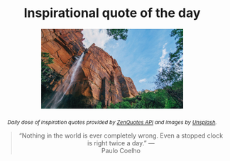 
<div align="center">

# Inspirational quote of the day

<img src="./data/photo.jpeg" alt="Beautiful nature photo" width="320" height="180">

<sub><i>Daily dose of inspiration quotes provided by [ZenQuotes API](https://zenquotes.io/) and images by [Unsplash](https://unsplash.com/).</i></sub>


<blockquote>&ldquo;Nothing in the world is ever completely wrong. Even a stopped clock is right twice a day.&rdquo; &mdash; <footer>Paulo Coelho</footer></blockquote>

</div>
